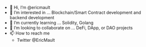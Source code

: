 - 👋 Hi, I’m @ericmault
- 👀 I’m interested in ... Blockchain/Smart Contract development and backend development
- 🌱 I’m currently learning ... Solidity, Golang 
- 💞️ I’m looking to collaborate on ... DeFi, DApp, or DAO projects
- 📫 How to reach me 
  - Twitter @EricMault


